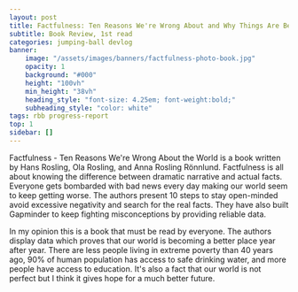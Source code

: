 ```yaml
---
layout: post
title: Factfulness: Ten Reasons We're Wrong About and Why Things Are Better Than You Think by Hans Rosling, Ola Rosling, and Anna Rosling Rönnlund
subtitle: Book Review, 1st read
categories: jumping-ball devlog
banner:
    image: "/assets/images/banners/factfulness-photo-book.jpg"
    opacity: 1
    background: "#000"
    height: "100vh"
    min_height: "38vh"
    heading_style: "font-size: 4.25em; font-weight:bold;"
    subheading_style: "color: white"
tags: rbb progress-report
top: 1
sidebar: []
---
```


Factfulness - Ten Reasons We're Wrong About the World is a book written by Hans Rosling, Ola Rosling, and Anna Rosling Rönnlund. 
Factfulness is all about knowing the difference between dramatic narrative and actual facts. 
Everyone gets bombarded with bad news every day making our world seem to keep getting worse. 
The authors present 10 steps to stay open-minded avoid excessive negativity and search for the real facts. 
They have also built Gapminder to keep fighting misconceptions by providing reliable data.

In my opinion this is a book that must be read by everyone. The authors display data which proves that our world is becoming 
a better place year after year. There are less people living in extreme poverty than 40 years ago, 90% of human population has 
access to safe drinking water, and more people have access to education. It's also a fact that our world is not perfect but I 
think it gives hope for a much better future. 